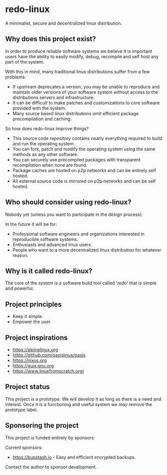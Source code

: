 # redo-linux

A minimalist, secure and decentralized linux distribution.

## Why does this project exist?

In order to produce reliable software systems we believe it is important users
have the ability to easily modify, debug, recompile and self host any part of the system.

With this in mind, many traditional linux distributions suffer from a few problems:

- If upstream deprecates a version, you may be unable to reproduce and maintain older versions of your software system
  without access to the distributions servers and infrastructure.
- It can be difficult to make patches and customizations to core software provided with the system.
- Many source based linux distributions omit efficient package precompilation and caching.

So how does redo-linux improve things?

- This source code repository contains nearly everything required to build and run the operating system.
- You can fork, patch and modify the operating system using the same methods as any other software.
- You can securely use precompiled packages with transparent recompilation when none are found.
- Package caches are hosted on p2p networks and can be entirely self hosted.
- All external source code is mirrored on p2p networks and can be self hosted.

## Who should consider using redo-linux?

Nobody yet (unless you want to participate in the design process).

In the future it will be for:

- Professional software engineers and organizations interested in reproducible software systems.
- Enthusiasts and advanced linux users.
- People who want to a more decentralized linux distribution for whatever reason.

## Why is it called redo-linux?

The core of the system is a software build tool called 'redo' that is simple and powerful.

## Project principles

- Keep it simple.
- Empower the user.

## Project inspirations

- https://alpinelinux.org
- https://github.com/oasislinux/oasis
- https://nixos.org
- https://guix.gnu.org
- https://www.linuxfromscratch.org/

## Project status

This project is a prototype. We will develop it as long as there is a need
and interest. Once it is a functioning and useful system we *may* remove the prototype label.

## Sponsoring the project

This project is funded entirely by sponsors:

Current sponsors:

- https://bupstash.io - Easy and efficient encrypted backups.

Contact the author to sponsor development.